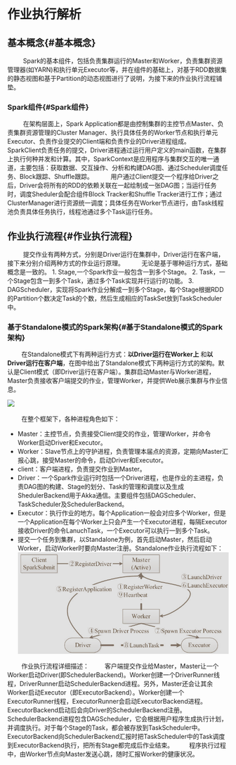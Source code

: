 # 作业执行解析

## 基本概念{#基本概念}
&nbsp;　　 Spark的基本组件，包括负责集群运行的Master和Worker，负责集群资源管理器(如YARN)和执行单元Executor等，并在组件的基础上，对基于RDD数据集的静态视图和基于Partition的动态视图进行了说明，为接下来的作业执行流程铺垫。
### Spark组件{#Spark组件}
&nbsp;　　 在架构层面上，Spark Application都是由控制集群的主控节点Master、负责集群资源管理的Cluster Manager、执行具体任务的Worker节点和执行单元Executor、负责作业提交的Client端和负责作业的Driver进程组成。
&nbsp;　　 SparkClient负责任务的提交，Driver进程通过运行用户定义的main函数，在集群上执行何种并发和计算。其中，SparkContext是应用程序与集群交互的唯一通道，主要包括：获取数据、交互操作、分析和构建DAG图、通过Scheduler调度任务、Block跟踪、Shuffle跟踪。
&nbsp;　　 用户通过Client提交一个程序给Driver之后，Driver会将所有的RDD的依赖关联在一起绘制成一张DAG图；当运行任务时，调度Sheduler会配合组件Block Tracker和Shuffle Tracker进行工作；通过ClusterManager进行资源统一调度；具体任务在Worker节点进行，由Task线程池负责具体任务执行，线程池通过多个Task运行任务。
## 作业执行流程{#作业执行流程}
&nbsp;　　 提交作业有两种方式，分别是Driver运行在集群中，Driver运行在客户端，接下来分别介绍两种方式的作业运行原理。
&nbsp;　　 无论是基于哪种运行方式，基础概念是一致的。
      1. Stage,一个Spark作业一般包含一到多个Stage。
      2. Task，一个Stage包含一到多个Task，通过多个Task实现并行运行的功能。
      3. DAGScheduler，实现将Spark作业分解成一到多个Stage，每个Stage根据RDD的Partition个数决定Task的个数，然后生成相应的TaskSet放到TaskScheduler中。
### 基于Standalone模式的Spark架构{#基于Standalone模式的Spark架构}
&nbsp;　　在Standalone模式下有两种运行方式：**以Driver运行在Worker上** 和**以Driver运行在客户端**，在图中给出了Standalone模式下两种运行方式的架构。默认是Client模式（即Driver运行在客户端）。集群启动Master与Worker进程，Master负责接收客户端提交的作业，管理Worker，并提供Web展示集群与作业信息。

![](./img/sprk_stand_alone.png)

&nbsp;　　在整个框架下，各种进程角色如下：
* Master：主控节点，负责接受Client提交的作业，管理Worker，并命令Worker启动Driver和Executor。
* Worker：Slave节点上的守护进程，负责管理本届点的资源，定期向Master汇报心跳，接受Master的命令，启动Driver和Executor。
* client：客户端进程，负责提交作业到Master。
* Driver：一个Spark作业运行时包括一个Driver进程，也是作业的主进程，负责DAG图的构建、Stage的划分、Task的管理和调度以及生成ShedulerBackend用于Akka通信。主要组件包括DAGScheduler、TaskScheduler及SchedulerBackend。
* Executor：执行作业的地方。每个Application一般会对应多个Worker，但是一个Application在每个Worker上只会产生一个Executor进程，每隔Executor接收Driver的命令LanuchTask，一个Executor可以执行一到多个Task。
* 提交一个任务到集群，以Standalone为例，首先启动Master，然后启动Worker，启动Worker时要向Master注册。Standalone作业执行流程如下：
![](./img/standalone_liucheng.png)

&nbsp;　　作业执行流程详细描述：
&nbsp;　　客户端提交作业给Master，Master让一个Worker启动Driver(即SchedulerBackend)。Worker创建一个DriverRunner线程，DriverRunner启动SchedulerBackend进程。另外，Master还会让其余Worker启动Executor（即ExecutorBackend）。Worker创建一个ExecutorRunner线程，ExecutorRunner会启动ExecutorBackend进程。ExecutorBackend启动后会向Driver的SchedulerBackend注册。SchedulerBackend进程包含DAGScheduler，它会根据用户程序生成执行计划，并调度执行。对于每个Stage的Task，都会被存放到TaskScheduler中。ExecutorBackend向SchedulerBackend汇报时把TaskScheduler中的Task调度到ExecutorBackend执行，把所有Stage都完成后作业结束。
&nbsp;　　程序执行过程中，由Worker节点向Master发送心跳，随时汇报Worker的健康状况。


